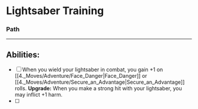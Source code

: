 # Lightsaber Training
### Path
---
## Abilities:
- [ ] When you wield your lightsaber in combat, you gain +1 on [[4._Moves/Adventure/Face_Danger|Face_Danger]] or [[4._Moves/Adventure/Secure_an_Advantage|Secure_an_Advantage]] rolls. **Upgrade:** When you make a strong hit with your lightsaber, you may inflict +1 harm.
- [ ] 